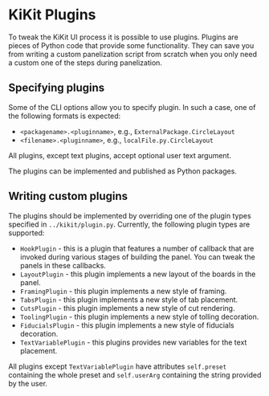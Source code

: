 # KiKit Plugins

To tweak the KiKit UI process it is possible to use plugins. Plugins are pieces
of Python code that provide some functionality. They can save you from writing a
custom panelization script from scratch when you only need a custom one of the steps during panelization.

## Specifying plugins

Some of the CLI options allow you to specify plugin. In such a case, one of the following formats is expected:
- `<packagename>.<pluginname>`, e.g., `ExternalPackage.CircleLayout`
- `<filename>.<pluginname>`, e.g., `localFile.py.CircleLayout`

All plugins, except text plugins, accept optional user text argument.

The plugins can be implemented and published as Python packages.

## Writing custom plugins

The plugins should be implemented by overriding one of the plugin types
specified in `../kikit/plugin.py`. Currently, the following plugin types are
supported:
- `HookPlugin` - this is a plugin that features a number of callback that are
  invoked during various stages of building the panel. You can tweak the panels in these callbacks.
- `LayoutPlugin` - this plugin implements a new layout of the boards in the
  panel.
- `FramingPlugin` - this plugin implements a new style of framing.
- `TabsPlugin` - this plugin implements a new style of tab placement.
- `CutsPlugin` - this plugin implements a new style of cut rendering.
- `ToolingPlugin` - this plugin implements a new style of tolling decoration.
- `FiducialsPlugin` - this plugin implements a new style of fiducials
  decoration.
- `TextVariablePlugin` - this plugins provides new variables for the text
  placement.

All plugins except `TextVariablePlugin` have attributes `self.preset` containing
the whole preset and `self.userArg` containing the string provided by the user.
